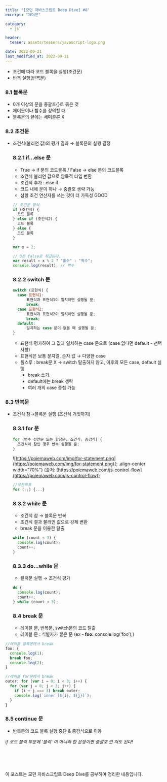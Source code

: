 ```yaml
---
title: "[모던 자바스크립트 Deep Dive] #8"
excerpt: "제어문"

category:
  - js

header:
  teaser: assets/teasers/javascript-logo.png

date: 2022-09-21
last_modified_at: 2022-09-21
---
```


- 조건에 따라 코드 블록을 실행(조건문)
- 반복 실행(반복문)

### 8.1 블록문

- 0개 이상의 문을 중괄호{}로 묶은 것
- 제어문이나 함수를 정의할 때
- 블록문의 끝에는 세미콜론 X

### 8.2 조건문

- 조건식(불리언 값)의 평가 결과 → 블록문의 실행 결정

  ### 8.2.1 if…else 문

  - True → if 문의 코드블록 / False → else 문의 코드블록
  - 조건식 불리언 값으로 암묵적 타입 변환
  - 조건식 추가 : else if
  - 코드 내에 문이 하나 → 중괄호 생략 가능
  - 삼항 조건 연산자를 쓰는 것이 더 가독성 GOOD

  ```jsx
  // 조건문 형식
  if (조건식) {
  	코드 블록
  } else if (조건식2) {
  	코드 블록
  } else {
  	코드 블록
  }
  ```

  ```jsx
  var x = 2;

  // 0은 false로 취급된다.
  var result = x % 2 ? "홀수" : "짝수";
  console.log(result); // 짝수
  ```

  ### 8.2.2 switch 문

  ```jsx
  switch (표현식) {
    case 표현식1:
  		표현식과 표현식1이 일치하면 실행될 문;
  		break;
  	case 표현식2:
  		표현식과 표현식2이 일치하면 실행될 문;
  		break;
    default:
  		일치하는 case 문이 없을 때 실행될 문;
  }
  ```

  - 표현식 평가하여 그 값과 일치하는 case 문으로 (case 없다면 default - 선택사항)
  - 표현식은 보통 문자열, 순자 값 → 다양한 case
  - 폴스루 : break문 X → switch 탈출하지 않고, 이후의 모든 case, default 실행
    - break 쓰기.
    - default에는 break 생략
    - 여러 개의 case 중첩 가능

### 8.3 반복문

- 조건식 참→블록문 실행 (조건식 거짓까지)
  ### 8.3.1 for 문
  ```jsx
  for (변수 선언문 또는 할당문; 조건식; 증감식) {
  	조건식이 참인 경우 반복 실행될 문;
  }
  ```
  ![https://poiemaweb.com/img/for-statement.png](https://poiemaweb.com/img/for-statement.png){: .align-center width="70%"}
  (출처: [https://poiemaweb.com/js-control-flow](https://poiemaweb.com/js-control-flow))
  ```jsx
  //무한루프
  for (;;) {...}
  ```
  ### 8.3.2 while 문
  - 조건식 참 → 블록문 반복
  - 조건식 결과 불리언 값으로 강제 변환
  - break 문을 이용한 탈출
  ```jsx
  while (count < 3) {
    console.log(count);
    count++;
  }
  ```
  ### 8.3.3 do…while 문
  - 블럭문 실행 → 조건식 평가
  ```jsx
  do {
    console.log(count);
    count++;
  } while (count < 3);
  ```
  ### 8.4 break 문
  - 레이블 문, 반복문, switch문의 코드 탈출
  - 레이블 문 : 식별자가 붙은 문 (ex - **foo:** console.log(’foo’);)

```jsx
//레이블 블록문에서 break
foo: {
  console.log(1);
  break foo;
  console.log(2);
}

//레이블 for문에서 break
outer: for (var i = 0; i < 3; i++) {
  for (var j = 0; j < 3; j++) {
    if (i + j === 3) break outer;
    console.log(`inner [${i}, ${j}]`);
  }
}
```

### 8.5 continue 문

- 반복문의 코드 블록 실행 중단 & 증감식으로 이동

_if 코드 블럭 부분에 ‘블럭’ 이 아니라 한 문장이면 중괄호 안 쳐도 된다!_

<br><br><br><br>
이 포스트는 모던 자바스크립트 Deep Dive를 공부하며 정리한 내용입니다.
